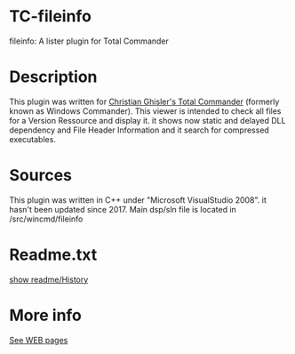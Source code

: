 # TC-fileinfo
fileinfo: A lister plugin for Total Commander

# Description
This plugin was written for [Christian Ghisler's Total Commander](https://www.ghisler.com/accueil.htm) (formerly known as Windows Commander).
This viewer is intended to check all files for a Version Ressource and display it.
it shows now static and delayed DLL dependency and File Header Information and it search for compressed executables.

# Sources
This plugin was written in C++ under "Microsoft VisualStudio 2008".
it hasn't been updated since 2017.
Main dsp/sln file is located in /src/wincmd/fileinfo

# Readme.txt
[show readme/History](src/wincmd/fileinfo/Readme.txt)

# More info
[See WEB pages](http://fg.tcplugins.free.fr/)

